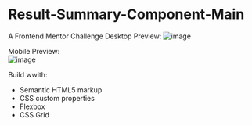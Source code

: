 # Result-Summary-Component-Main
A Frontend Mentor Challenge 
        Desktop Preview: 
![image](https://github.com/VPontis15/Result-Summary-Component-Main/assets/94546957/d2ea81f7-0629-4f36-a477-5336eee761df)  

 Mobile Preview:  
![image](https://github.com/VPontis15/Result-Summary-Component-Main/assets/94546957/7a659805-2f34-4f84-bcd2-63b6e1d89b50)
      
 
Build wwith: 
- Semantic HTML5 markup
- CSS custom properties
- Flexbox
- CSS Grid

